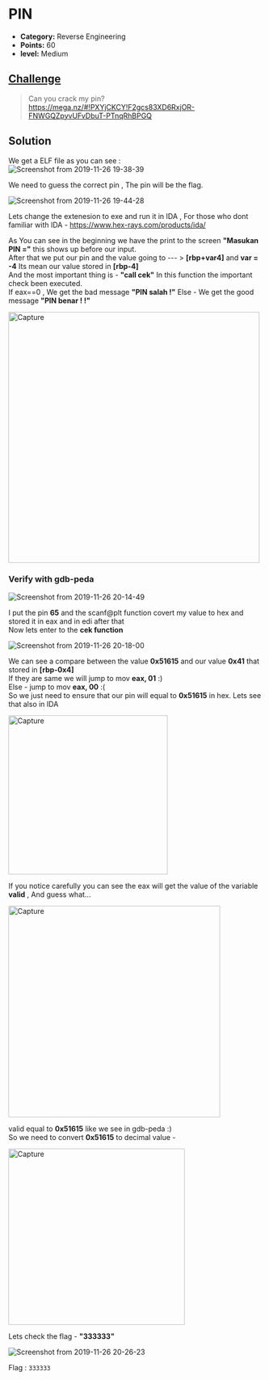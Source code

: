 
# PIN

* **Category:** Reverse Engineering
* **Points:** 60
* **level:** Medium


## [Challenge](https://ctflearn.com/challenge/379)

> Can you crack my pin?  
>https://mega.nz/#!PXYjCKCY!F2gcs83XD6RxjOR-FNWGQZpyvUFvDbuT-PTnqRhBPGQ




## Solution
We get a ELF file as you can see :   
![Screenshot from 2019-11-26 19-38-39](https://user-images.githubusercontent.com/57364083/69648357-d3dd4a80-1073-11ea-851a-ab0c2e04786f.png)

We need to guess the correct pin , The pin will be the flag.  


![Screenshot from 2019-11-26 19-44-28](https://user-images.githubusercontent.com/57364083/69648773-9c22d280-1074-11ea-92ae-50aaaada5bab.png)


Lets change the extenesion to exe and run it in IDA , For those who dont familiar with IDA - https://www.hex-rays.com/products/ida/  

As  You can see in the beginning we have the print to the screen **"Masukan PIN ="** this shows up before our input.    
After that we put our pin and the value going to --- > **[rbp+var4]** and **var = -4** Its mean our value stored in **[rbp-4]**  
And the most important thing is - **"call cek"** In this function the important check been executed.  
If eax==0 , We get the bad message **"PIN salah !"** Else - We get the good message **"PIN benar ! !"**  

<img width="497" alt="Capture" src="https://user-images.githubusercontent.com/57364083/69651038-2587d400-1078-11ea-85ae-97d381dffc6d.PNG">

### Verify with gdb-peda

![Screenshot from 2019-11-26 20-14-49](https://user-images.githubusercontent.com/57364083/69651410-b78fdc80-1078-11ea-9ee0-fc8ffd4ed7dd.png)

I put the pin **65** and the scanf@plt function covert my value to hex and stored it in eax and in edi after that  
Now lets enter to the **cek function**

![Screenshot from 2019-11-26 20-18-00](https://user-images.githubusercontent.com/57364083/69651687-240adb80-1079-11ea-9137-9682903c42e3.png)

We can see a compare between the value **0x51615** and our value **0x41** that stored in **[rbp-0x4]**    
If they are same we will jump to mov **eax, 01** :)  
Else - jump to mov   **eax, 00** :(  
So we just need to ensure that our pin will equal to **0x51615** in hex. Lets see that also in IDA  

<img width="315" alt="Capture" src="https://user-images.githubusercontent.com/57364083/69652028-adbaa900-1079-11ea-883c-48ec30338a81.PNG">

If you notice carefully you can see the eax will get the value of the variable  **valid** , And guess what...
 
 <img width="419" alt="Capture" src="https://user-images.githubusercontent.com/57364083/69652184-ec506380-1079-11ea-8b4f-f7416073663a.PNG">

valid equal to **0x51615** like we see in gdb-peda :)  
So we need to convert  **0x51615** to decimal value - 

<img width="349" alt="Capture" src="https://user-images.githubusercontent.com/57364083/69652295-1e61c580-107a-11ea-924b-9fc35d618838.PNG">

Lets check the flag - **"333333"**

![Screenshot from 2019-11-26 20-26-23](https://user-images.githubusercontent.com/57364083/69652521-74cf0400-107a-11ea-8877-efdd034be5ed.png)
 

 
Flag : ```333333```


